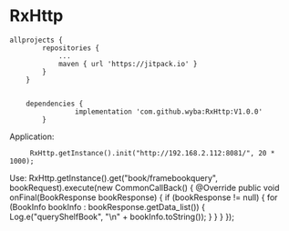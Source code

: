 # RxHttp

    allprojects {
            repositories {
                ...
                maven { url 'https://jitpack.io' }
            }
        }
        
        
        dependencies {
        	        implementation 'com.github.wyba:RxHttp:V1.0.0'
        	}
        	

   Application:

         RxHttp.getInstance().init("http://192.168.2.112:8081/", 20 * 1000);

   Use:
          RxHttp.getInstance().get("book/framebookquery", bookRequest).execute(new CommonCallBack<BookResponse>() {
                     @Override
                     public void onFinal(BookResponse bookResponse) {
                         if (bookResponse != null) {
                             for (BookInfo bookInfo : bookResponse.getData_list()) {
                                 Log.e("queryShelfBook", "\n" + bookInfo.toString());
                             }
                         }
                     }
                 });

